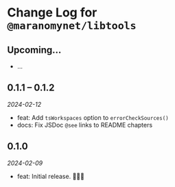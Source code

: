 # Change Log for `@maranomynet/libtools`

## Upcoming...

- ... <!-- Add new lines here. -->

## 0.1.1 – 0.1.2

_2024-02-12_

- feat: Add `tsWorkspaces` option to `errorCheckSources()`
- docs: Fix JSDoc `@see` links to README chapters

## 0.1.0

_2024-02-09_

- feat: Initial release. 🎉🥳👯
